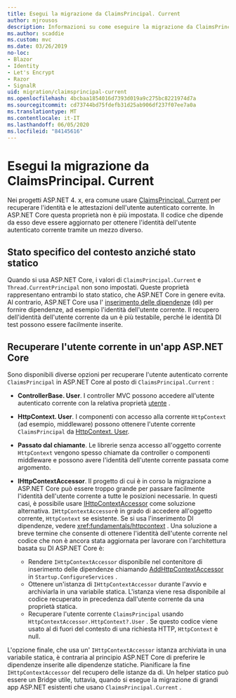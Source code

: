 ```yaml
---
title: Esegui la migrazione da ClaimsPrincipal. Current
author: mjrousos
description: Informazioni su come eseguire la migrazione da ClaimsPrincipal. Current per recuperare l'identità dell'utente autenticato corrente e le attestazioni in ASP.NET Core.
ms.author: scaddie
ms.custom: mvc
ms.date: 03/26/2019
no-loc:
- Blazor
- Identity
- Let's Encrypt
- Razor
- SignalR
uid: migration/claimsprincipal-current
ms.openlocfilehash: 4bcbaa1854016d7393d019a9c275bc8221974d7a
ms.sourcegitcommit: cd73744bd75fdefb31d25ab906df237f07ee7a0a
ms.translationtype: MT
ms.contentlocale: it-IT
ms.lasthandoff: 06/05/2020
ms.locfileid: "84145616"
---
```

# <a name="migrate-from-claimsprincipalcurrent"></a>Esegui la migrazione da ClaimsPrincipal. Current

Nei progetti ASP.NET 4. x, era comune usare [ClaimsPrincipal. Current](/dotnet/api/system.security.claims.claimsprincipal.current) per recuperare l'identità e le attestazioni dell'utente autenticato corrente. In ASP.NET Core questa proprietà non è più impostata. Il codice che dipende da esso deve essere aggiornato per ottenere l'identità dell'utente autenticato corrente tramite un mezzo diverso.

## <a name="context-specific-state-instead-of-static-state"></a>Stato specifico del contesto anziché stato statico

Quando si usa ASP.NET Core, i valori di `ClaimsPrincipal.Current` e `Thread.CurrentPrincipal` non sono impostati. Queste proprietà rappresentano entrambi lo stato statico, che ASP.NET Core in genere evita. Al contrario, ASP.NET Core usa l' [inserimento delle dipendenze](xref:fundamentals/dependency-injection) (di) per fornire dipendenze, ad esempio l'identità dell'utente corrente. Il recupero dell'identità dell'utente corrente da un è più testabile, perché le identità DI test possono essere facilmente inserite.

## <a name="retrieve-the-current-user-in-an-aspnet-core-app"></a>Recuperare l'utente corrente in un'app ASP.NET Core

Sono disponibili diverse opzioni per recuperare l'utente autenticato corrente `ClaimsPrincipal` in ASP.NET Core al posto di `ClaimsPrincipal.Current` :

* **ControllerBase. User**. I controller MVC possono accedere all'utente autenticato corrente con la relativa proprietà [utente](/dotnet/api/microsoft.aspnetcore.mvc.controllerbase.user) .
* **HttpContext. User**. I componenti con accesso alla corrente `HttpContext` (ad esempio, middleware) possono ottenere l'utente corrente `ClaimsPrincipal` da [HttpContext. User](/dotnet/api/microsoft.aspnetcore.http.httpcontext.user).
* **Passato dal chiamante**. Le librerie senza accesso all'oggetto corrente `HttpContext` vengono spesso chiamate da controller o componenti middleware e possono avere l'identità dell'utente corrente passata come argomento.
* **IHttpContextAccessor**. Il progetto di cui è in corso la migrazione a ASP.NET Core può essere troppo grande per passare facilmente l'identità dell'utente corrente a tutte le posizioni necessarie. In questi casi, è possibile usare [IHttpContextAccessor](/dotnet/api/microsoft.aspnetcore.http.ihttpcontextaccessor) come soluzione alternativa. `IHttpContextAccessor`è in grado di accedere all'oggetto corrente, `HttpContext` se esistente. Se si usa l'inserimento DI dipendenze, vedere <xref:fundamentals/httpcontext> . Una soluzione a breve termine che consente di ottenere l'identità dell'utente corrente nel codice che non è ancora stata aggiornata per lavorare con l'architettura basata su DI ASP.NET Core è:

  * Rendere `IHttpContextAccessor` disponibile nel contenitore di inserimento delle dipendenze chiamando [AddHttpContextAccessor](https://github.com/aspnet/Hosting/issues/793) in `Startup.ConfigureServices` .
  * Ottenere un'istanza di `IHttpContextAccessor` durante l'avvio e archiviarla in una variabile statica. L'istanza viene resa disponibile al codice recuperato in precedenza dall'utente corrente da una proprietà statica.
  * Recuperare l'utente corrente `ClaimsPrincipal` usando `HttpContextAccessor.HttpContext?.User` . Se questo codice viene usato al di fuori del contesto di una richiesta HTTP, `HttpContext` è null.

L'opzione finale, che usa un' `IHttpContextAccessor` istanza archiviata in una variabile statica, è contraria al principio ASP.NET Core di preferire le dipendenze inserite alle dipendenze statiche. Pianificare la fine `IHttpContextAccessor` del recupero delle istanze da di. Un helper statico può essere un Bridge utile, tuttavia, quando si esegue la migrazione di grandi app ASP.NET esistenti che usano `ClaimsPrincipal.Current` .
